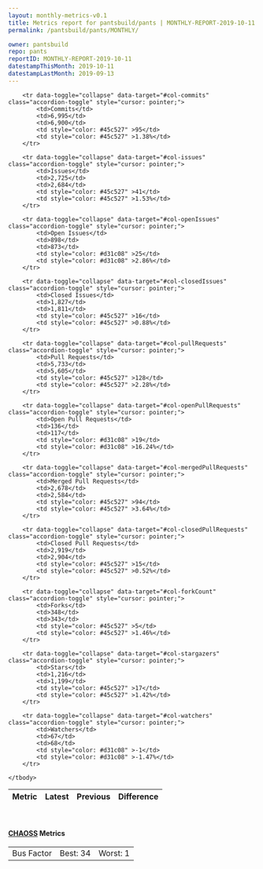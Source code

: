 ```yaml
---
layout: monthly-metrics-v0.1
title: Metrics report for pantsbuild/pants | MONTHLY-REPORT-2019-10-11 | 2019-10-11
permalink: /pantsbuild/pants/MONTHLY/

owner: pantsbuild
repo: pants
reportID: MONTHLY-REPORT-2019-10-11
datestampThisMonth: 2019-10-11
datestampLastMonth: 2019-09-13
---
```



<table class="table table-condensed" style="border-collapse:collapse;">
    <thead>
    <tr>
        <th>Metric</th>
        <th>Latest</th>
        <th>Previous</th>
        <th colspan="2" style="text-align: center;">Difference</th>
    </tr>
    </thead>
    <tbody>

        <tr data-toggle="collapse" data-target="#col-commits" class="accordion-toggle" style="cursor: pointer;">
            <td>Commits</td>
            <td>6,995</td>
            <td>6,900</td>
            <td style="color: #45c527" >95</td>
            <td style="color: #45c527" >1.38%</td>
        </tr>
        
        <tr data-toggle="collapse" data-target="#col-issues" class="accordion-toggle" style="cursor: pointer;">
            <td>Issues</td>
            <td>2,725</td>
            <td>2,684</td>
            <td style="color: #45c527" >41</td>
            <td style="color: #45c527" >1.53%</td>
        </tr>
        
        <tr data-toggle="collapse" data-target="#col-openIssues" class="accordion-toggle" style="cursor: pointer;">
            <td>Open Issues</td>
            <td>898</td>
            <td>873</td>
            <td style="color: #d31c08" >25</td>
            <td style="color: #d31c08" >2.86%</td>
        </tr>
        
        <tr data-toggle="collapse" data-target="#col-closedIssues" class="accordion-toggle" style="cursor: pointer;">
            <td>Closed Issues</td>
            <td>1,827</td>
            <td>1,811</td>
            <td style="color: #45c527" >16</td>
            <td style="color: #45c527" >0.88%</td>
        </tr>
        
        <tr data-toggle="collapse" data-target="#col-pullRequests" class="accordion-toggle" style="cursor: pointer;">
            <td>Pull Requests</td>
            <td>5,733</td>
            <td>5,605</td>
            <td style="color: #45c527" >128</td>
            <td style="color: #45c527" >2.28%</td>
        </tr>
        
        <tr data-toggle="collapse" data-target="#col-openPullRequests" class="accordion-toggle" style="cursor: pointer;">
            <td>Open Pull Requests</td>
            <td>136</td>
            <td>117</td>
            <td style="color: #d31c08" >19</td>
            <td style="color: #d31c08" >16.24%</td>
        </tr>
        
        <tr data-toggle="collapse" data-target="#col-mergedPullRequests" class="accordion-toggle" style="cursor: pointer;">
            <td>Merged Pull Requests</td>
            <td>2,678</td>
            <td>2,584</td>
            <td style="color: #45c527" >94</td>
            <td style="color: #45c527" >3.64%</td>
        </tr>
        
        <tr data-toggle="collapse" data-target="#col-closedPullRequests" class="accordion-toggle" style="cursor: pointer;">
            <td>Closed Pull Requests</td>
            <td>2,919</td>
            <td>2,904</td>
            <td style="color: #45c527" >15</td>
            <td style="color: #45c527" >0.52%</td>
        </tr>
        
        <tr data-toggle="collapse" data-target="#col-forkCount" class="accordion-toggle" style="cursor: pointer;">
            <td>Forks</td>
            <td>348</td>
            <td>343</td>
            <td style="color: #45c527" >5</td>
            <td style="color: #45c527" >1.46%</td>
        </tr>
        
        <tr data-toggle="collapse" data-target="#col-stargazers" class="accordion-toggle" style="cursor: pointer;">
            <td>Stars</td>
            <td>1,216</td>
            <td>1,199</td>
            <td style="color: #45c527" >17</td>
            <td style="color: #45c527" >1.42%</td>
        </tr>
        
        <tr data-toggle="collapse" data-target="#col-watchers" class="accordion-toggle" style="cursor: pointer;">
            <td>Watchers</td>
            <td>67</td>
            <td>68</td>
            <td style="color: #d31c08" >-1</td>
            <td style="color: #d31c08" >-1.47%</td>
        </tr>
        
    </tbody>
</table>
<br>
<h4><a target="_blank" href="https://chaoss.community/">CHAOSS</a> Metrics</h4>

<table class="table table-condensed" style="border-collapse:collapse;">
    <tbody>
        <td>Bus Factor</td>
        <td>Best: 34</td>
        <td>Worst: 1</td>
    </tbody>
</table>
